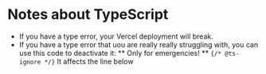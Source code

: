 # Notes about TypeScript

- If you have a type error, your Vercel deployment will break.
- If you have a type error that uou are really really struggling with, you can use this code to deactivate it:
  ** Only for emergencies! **
  `{/* @ts-ignore */}`
  It affects the line below
